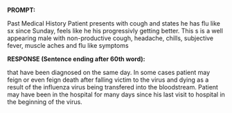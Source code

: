 **PROMPT:**

Past Medical History Patient presents with cough and states he has flu like sx since Sunday, feels like he his progressivly getting better. This s is a well appearing male with non-productive cough, headache, chills, subjective fever, muscle aches and flu like symptoms

**RESPONSE (Sentence ending after 60th word):**

that have been diagnosed on the same day. In some cases patient may feign or even feign death after falling victim to the virus and dying as a result of the influenza virus being transfered into the bloodstream. Patient may have been in the hospital for many days since his last visit to hospital in the beginning of the virus. 